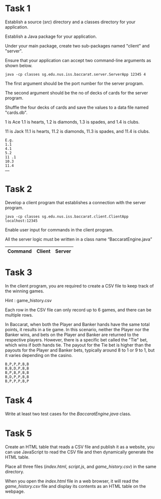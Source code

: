 # Task 1
Establish a source (*src*) directory and a classes directory for your application.

Establish a Java package for your application.

Under your main package, create two sub-packages named "client" and "server".

Ensure that your application can accept two command-line arguments as shown
below.

    java -cp classes sg.edu.nus.iss.baccarat.server.ServerApp 12345 4

The first argument should be the port number for the server program.

The second argument should be the no of decks of cards for the server program.

Shuffle the four decks of cards and save the values to a data file named "cards.db".

1 is Ace 1.1 is hearts, 1.2 is diamonds, 1.3 is spades, and 1.4 is clubs.

11 is Jack 11.1 is hearts, 11.2 is diamonds, 11.3 is spades, and 11.4 is clubs.

    E.g.
    1.1
    4.1
    5.2
    11 .1
    10.3
    11.4
    ……

# Task 2
Develop a client program that establishes a connection with the server program.

    java -cp classes sg.edu.nus.iss.baccarat.client.ClientApp localhost:12345

Enable user input for commands in the client program.

All the server logic must be written in a class name “BaccaratEngine.java”

| Command           | Client         | Server |
| :---------------: | :------------: | :----: |



# Task 3
In the client program, you are required to create a CSV file to keep track of the
winning games. 

Hint : game_history.csv

Each row in the CSV file can only record up to 6 games, and there can be multiple
rows.

In Baccarat, when both the Player and Banker hands have the same total points, it
results in a tie game. In this scenario, neither the Player nor the Banker wins, and
bets on the Player and Banker are returned to the respective players. However, there
is a specific bet called the "Tie" bet, which wins if both hands tie. The payout for the
Tie bet is higher than the payouts for the Player and Banker bets, typically around 8
to 1 or 9 to 1, but it varies depending on the casino.

    B,P,P,P,B,B
    B,B,D,P,B,B
    B,P,B,P,B,B
    B,D,P,P,B,B
    B,P,P,P,B,P

# Task 4
Write at least two test cases for the *BaccaratEngine.java* class.

# Task 5
Create an HTML table that reads a CSV file and publish it as a website, you can use
JavaScript to read the CSV file and then dynamically generate the HTML table.

Place all three files (*index.html*, *script.js*, and *game_history.csv*) in the same
directory.

When you open the *index.html* file in a web browser, it will read the
*game_history.csv* file and display its contents as an HTML table on the webpage.


